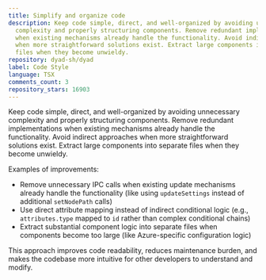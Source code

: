 ```yaml
---
title: Simplify and organize code
description: Keep code simple, direct, and well-organized by avoiding unnecessary
  complexity and properly structuring components. Remove redundant implementations
  when existing mechanisms already handle the functionality. Avoid indirect approaches
  when more straightforward solutions exist. Extract large components into separate
  files when they become unwieldy.
repository: dyad-sh/dyad
label: Code Style
language: TSX
comments_count: 3
repository_stars: 16903
---
```


Keep code simple, direct, and well-organized by avoiding unnecessary complexity and properly structuring components. Remove redundant implementations when existing mechanisms already handle the functionality. Avoid indirect approaches when more straightforward solutions exist. Extract large components into separate files when they become unwieldy.

Examples of improvements:
- Remove unnecessary IPC calls when existing update mechanisms already handle the functionality (like using `updateSettings` instead of additional `setNodePath` calls)
- Use direct attribute mapping instead of indirect conditional logic (e.g., `attributes.type` mapped to `id` rather than complex conditional chains)
- Extract substantial component logic into separate files when components become too large (like Azure-specific configuration logic)

This approach improves code readability, reduces maintenance burden, and makes the codebase more intuitive for other developers to understand and modify.